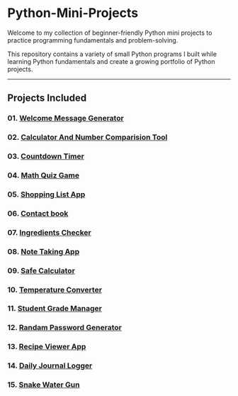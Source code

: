 # Python-Mini-Projects
Welcome to my collection of beginner-friendly Python mini projects to practice programming fundamentals and problem-solving.
 
This repository contains a variety of small Python programs I built while learning Python fundamentals and create a growing portfolio of Python projects.

---

## Projects Included

### 01. [Welcome Message Generator](https://github.com/Shaikh-Humaira/Python-Mini-Projects/blob/main/01-Welcome-Message-Generator.py)
### 02. [Calculator And Number Comparision Tool](https://github.com/Shaikh-Humaira/Python-Mini-Projects/blob/main/02-calculator-and-number-comparision-tool.py)
### 03. [Countdown Timer](https://github.com/Shaikh-Humaira/Python-Mini-Projects/blob/main/03-Countdown-Timer)
### 04. [Math Quiz Game](https://github.com/Shaikh-Humaira/Python-Mini-Projects/blob/main/04-Math-Quiz-Game)
### 05. [Shopping List App](https://github.com/Shaikh-Humaira/Python-Mini-Projects/blob/main/05-Shopping-List-App)
### 06. [Contact book](https://github.com/Shaikh-Humaira/Python-Mini-Projects/blob/main/06-Contact-book)
### 07. [Ingredients Checker](https://github.com/Shaikh-Humaira/Python-Mini-Projects/blob/main/07-Ingredients-Checker)
### 08. [Note Taking App](https://github.com/Shaikh-Humaira/Python-Mini-Projects/blob/main/08-Note-Taking-App)
### 09. [Safe Calculator](https://github.com/Shaikh-Humaira/Python-Mini-Projects/blob/main/09-Safe-Calculator)
### 10. [Temperature Converter](https://github.com/Shaikh-Humaira/Python-Mini-Projects/blob/main/10-Temperature-Converter)
### 11. [Student Grade Manager](https://github.com/Shaikh-Humaira/Python-Mini-Projects/blob/main/11-Student-Grade-Manager)
### 12. [Randam Password Generator](https://github.com/Shaikh-Humaira/Python-Mini-Projects/blob/main/12-Randam-Password-Generator)
### 13. [Recipe Viewer App](https://github.com/Shaikh-Humaira/Python-Mini-Projects/blob/main/13-Recipe-Viewer-App)
### 14. [Daily Journal Logger](https://github.com/Shaikh-Humaira/Python-Mini-Projects/blob/main/14-Daily-Journal-Logger)
### 15. [Snake Water Gun](https://github.com/Shaikh-Humaira/Python-Mini-Projects/blob/main/15-Snake-Water-Gun)

